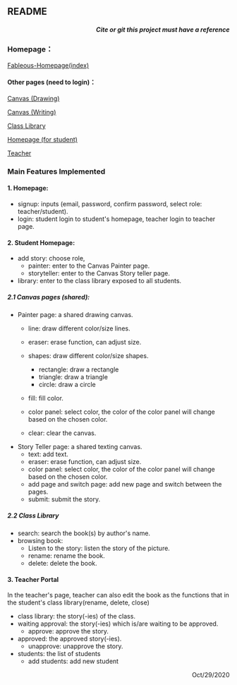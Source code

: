 ## README

##### <div align="right">*Cite or git this project must have a reference*</div>

### Homepage：

[Fableous-Homepage(index)](https://s4523761-fableous.uqcloud.net/index/index.php)

#### Other pages (need to login)：

[Canvas (Drawing)](https://s4523761-fableous.uqcloud.net/index/Canvas/index.php)

[Canvas (Writing)](https://s4523761-fableous.uqcloud.net/index/Canvas/textStory.php)

[Class Library](https://s4523761-fableous.uqcloud.net/index/Canvas/library.php)

[Homepage (for student)](https://s4523761-fableous.uqcloud.net/index/Canvas/home.php)

[Teacher](https://s4523761-fableous.uqcloud.net/index/Canvas/teacher.php)

### Main Features Implemented

#### 1. Homepage:

- signup: inputs (email, password, confirm password, select role: teacher/student).
- login: student login to student's homepage, teacher login to teacher page.

#### 2. Student Homepage:

- add story: choose role,
  - painter: enter to the Canvas Painter page.
  - storyteller: enter to the Canvas Story teller page.
- library: enter to the class library exposed to all students.

##### 2.1 Canvas pages (shared):

- Painter page: a shared drawing canvas.
  - line: draw different color/size lines.
  - eraser: erase function, can adjust size.
  - shapes: draw different color/size shapes.
    - rectangle: draw a rectangle
    - triangle: draw a triangle
    - circle: draw a circle
    
  - fill: fill color.
  - color panel: select color,  the color of the color panel will change based on the chosen color.
  - clear: clear the canvas.
- Story Teller page: a shared texting canvas.
  - text: add text.
  - eraser: erase function, can adjust size.
  - color panel: select color,  the color of the color panel will change based on the chosen color.
  - add page and switch page: add new page and switch between the pages. 
  - submit: submit the story.

##### 2.2 Class Library

* search: search the book(s) by author's name.
* browsing book:
  * Listen to the story: listen the story of the picture.
  * rename: rename the book.
  * delete: delete the book.

#### 3. Teacher Portal

In the teacher's page, teacher can also edit the book as the functions that in the student's class library(rename, delete, close)

* class library: the story(-ies) of the class.
* waiting approval: the story(-ies) which is/are waiting to be approved.
  * approve: approve the story.
* approved: the approved story(-ies).
  * unapprove: unapprove the story. 
* students: the list of students
  * add students: add new student

<div align="right">Oct/29/2020</div>